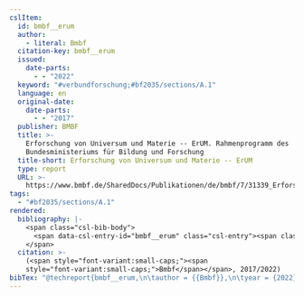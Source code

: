 ```yaml
---
cslItem:
  id: bmbf__erum
  author:
    - literal: Bmbf
  citation-key: bmbf__erum
  issued:
    date-parts:
      - - "2022"
  keyword: "#verbundforschung;#bf2035/sections/A.1"
  language: en
  original-date:
    date-parts:
      - - "2017"
  publisher: BMBF
  title: >-
    Erforschung von Universum und Materie -- ErUM. Rahmenprogramm des
    Bundesministeriums für Bildung und Forschung
  title-short: Erforschung von Universum und Materie -- ErUM
  type: report
  URL: >-
    https://www.bmbf.de/SharedDocs/Publikationen/de/bmbf/7/31339_Erforschung_von_Universum_und_Materie.pdf?__blob=publicationFile&v=4
tags:
  - "#bf2035/sections/A.1"
rendered:
  bibliography: |-
    <span class="csl-bib-body">
      <span data-csl-entry-id="bmbf__erum" class="csl-entry"><span class='author-bib'>Bmbf</span>. <span class='date-bib'>(2022)</span>. <span class='title'><i><b><span style="font-style:normal;">Erforschung von Universum und Materie -- ErUM. Rahmenprogramm des Bundesministeriums für Bildung und Forschung</span></b></i></span>. BMBF. <span class='URL'><a href='https://www.bmbf.de/SharedDocs/Publikationen/de/bmbf/7/31339_Erforschung_von_Universum_und_Materie.pdf?__blob=publicationFile&#38;v=4'>LINK</a></span> (Original work published 2017)</span>
    </span>
  citation: >-
    (<span style="font-variant:small-caps;"><span
    style="font-variant:small-caps;">Bmbf</span></span>, 2017/2022)
bibTex: "@techreport{bmbf__erum,\n\tauthor = {{Bmbf}},\n\tyear = {2022},\n\tinstitution = {BMBF},\n\ttitle = {Erforschung von {Universum} und {Materie} -- {ErUM}. {Rahmenprogramm} des {Bundesministeriums} f{\\\" u}r {Bildung} und {Forschung}},\n\turl = {https://www.bmbf.de/SharedDocs/Publikationen/de/bmbf/7/31339_Erforschung_von_Universum_und_Materie.pdf?__blob=publicationFile&v=4},\n}\n\n"
---
```

